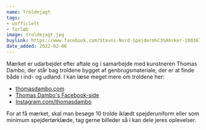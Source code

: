 ```yaml
---
name: Troldejagt
tags:
- uofficielt
- forløb
image: troldejagt.jpg
buylink: https://www.facebook.com/Stevns-Nord-Spejderm%C3%A6rker-100367819332328
date_added: 2022-02-06
---
```

Mærket er udarbejdet efter aftale og i samarbejde med kunstneren Thomas Dambo, der står bag troldene bygget af genbrugsmateriale, der er at finde både i ind- og udland. I kan læse meget mere om troldene her:
- [thomasdambo.com](http://www.thomasdambo.com)
- [Thomas Dambo's Facebook-side](http://www.facebook.com/thomasdambos)
- [Instagram.com/thomasdambo](http://www.instagram.com/thomasdambo)

For at få mærket, skal man besøge 10 trolde iklædt spejderuniform eller som minimum spejdertørklæde, tag gerne billeder så i kan dele jeres oplevelser.
